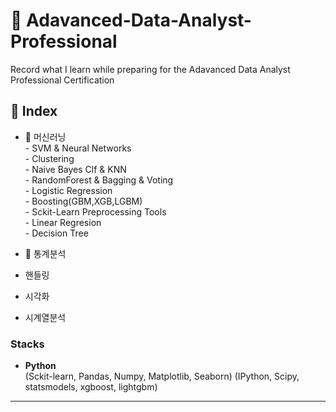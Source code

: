 # 📔 Adavanced-Data-Analyst-Professional
Record what I learn while preparing for the Adavanced Data Analyst Professional Certification

## 📑 Index
* 🌟 머신러닝   
      - SVM & Neural Networks   
      - Clustering  
      - Naive Bayes Clf & KNN   
      - RandomForest & Bagging & Voting     
      - Logistic Regression     
      - Boosting(GBM,XGB,LGBM)  
      - Sckit-Learn Preprocessing Tools     
      - Linear Regresion  
      - Decision Tree     
* 🌟 통계분석   
      
* 핸들링
* 시각화
* 시계열분석

### Stacks
- **Python**   
    (Sckit-learn, Pandas, Numpy, Matplotlib, Seaborn)
    (IPython, Scipy, statsmodels, xgboost, lightgbm)
    
---
